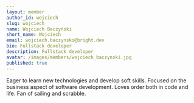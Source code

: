 ```yaml
---
layout: member
author_id: wojciech
slug: wojciech
name: Wojciech Baczyński
short_name: Wojciech
email: wojciech.baczynski@bright.dev
bio: Fullstack developer 
description: Fullstack developer
avatar: /images/members/wojciech_baczynski.jpg
published: true
---
```

Eager to learn new technologies and develop soft skills. Focused on the business aspect of software development. Loves order both in code and life. Fan of sailing and scrabble.
